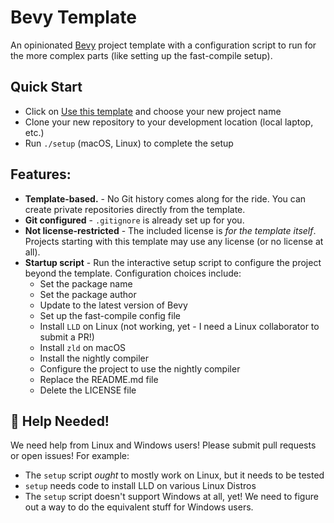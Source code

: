 # Bevy Template

An opinionated [Bevy] project template with a configuration script to run for the more complex parts (like setting up the fast-compile setup).

## Quick Start

- Click on [Use this template] and choose your new project name
- Clone your new repository to your development location (local laptop, etc.)
- Run `./setup` (macOS, Linux) to complete the setup

## Features:
- **Template-based.** - No Git history comes along for the ride. You can create private repositories directly from the template.
- **Git configured** - `.gitignore` is already set up for you.
- **Not license-restricted** - The included license is _for the template itself_.  Projects starting with this template may use any license (or no license at all).
- **Startup script** - Run the interactive setup script to configure the project beyond the template.  Configuration choices include:
  - Set the package name
  - Set the package author
  - Update to the latest version of Bevy
  - Set up the fast-compile config file
  - Install `LLD` on Linux (not working, yet - I need a Linux collaborator to submit a PR!)
  - Install `zld` on macOS
  - Install the nightly compiler
  - Configure the project to use the nightly compiler
  - Replace the README.md file
  - Delete the LICENSE file

[Bevy]: https://github.com/bevyengine/bevy
[Use this template]: https://github.com/CleanCut/bevy_template/generate

## :sparkling_heart: Help Needed!
We need help from Linux and Windows users!  Please submit pull requests or open issues! For example:
- The `setup` script _ought_ to mostly work on Linux, but it needs to be tested
- `setup` needs code to install LLD on various Linux Distros
- The `setup` script doesn't support Windows at all, yet! We need to figure out a way to do the equivalent stuff for Windows users.
